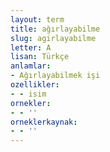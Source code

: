 ```yaml
---
layout: term
title: ağırlayabilme
slug: agirlayabilme
letter: A
lisan: Türkçe
anlamlar:
- Ağırlayabilmek işi
ozellikler:
- - isim
ornekler:
- - ''
orneklerkaynak:
- - ''
---
```

